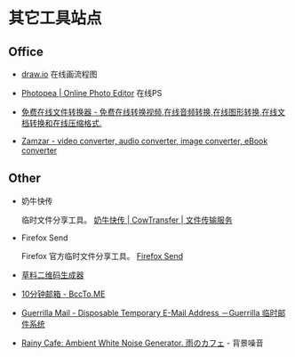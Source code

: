 # 其它工具站点

## Office

* [draw.io](https://www.draw.io/ )
    在线画流程图

* [Photopea | Online Photo Editor](https://www.photopea.com/ )
    在线PS

* [免费在线文件转换器 - 免费在线转换视频,在线音频转换,在线图形转换,在线文档转换和在线压缩格式.](https://cn.office-converter.com/ )

* [Zamzar - video converter, audio converter, image converter, eBook converter](https://www.zamzar.com/ )

## Other

* 奶牛快传

    临时文件分享工具。
    [奶牛快传 | CowTransfer | 文件传输服务](https://cowtransfer.com/ )

* Firefox Send

    Firefox 官方临时文件分享工具。
    [Firefox Send](https://send.firefox.com/ )

* [草料二维码生成器](https://cli.im/ )

* [10分钟邮箱 - BccTo.ME](http://mail.bccto.me/ )

* [Guerrilla Mail - Disposable Temporary E-Mail Address －Guerrilla 临时邮件系统](https://www.guerrillamail.com/zh/ )

* [Rainy Cafe: Ambient White Noise Generator. 雨のカフェ](http://rainycafe.com/ ) - 背景噪音
